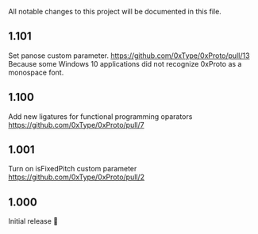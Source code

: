All notable changes to this project will be documented in this file.

## 1.101

Set panose custom parameter. https://github.com/0xType/0xProto/pull/13
Because some Windows 10 applications did not recognize 0xProto as a monospace font.

## 1.100

Add new ligatures for functional programming oparators https://github.com/0xType/0xProto/pull/7

## 1.001

Turn on isFixedPitch custom parameter https://github.com/0xType/0xProto/pull/2

## 1.000

Initial release :tada: